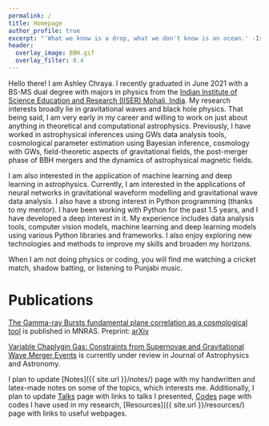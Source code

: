 ```yaml
---
permalink: /
title: Homepage
author_profile: true
excerpt: "'What we know is a drop, what we don't know is an ocean.' -Isaac Newton"
header:
  overlay_image: BBH.gif
  overlay_filter: 0.4
---
```

Hello there! I am Ashley Chraya. I recently graduated in June 2021 with a BS-MS dual degree with majors in physics from the [Indian Institute of Science Education and Research (IISER) Mohali, India](https://www.iisermohali.ac.in/). My research interests broadly lie in gravitational waves and black hole physics. That being said, I am very early in my career and willing to work on just about anything in theoretical and computational astrophysics. Previously, I have worked in astrophysical inferences using GWs data analysis tools, cosmological parameter estimation using Bayesian inference, cosmology with GWs, field-theoretic aspects of gravitational fields, the post-merger phase of BBH mergers and the dynamics of astrophysical magnetic fields. 

I am also interested in the application of machine learning and deep learning in astrophysics. Currently, I am interested in the applications of neural networks in gravitational waveform modelling and gravitational wave data analysis. I also have a strong interest in Python programming (thanks to my mentor). I have been working with Python for the past 1.5 years, and I have developed a deep interest in it. My experience includes data analysis tools, computer vision models, machine learning and deep learning models using various Python libraries and frameworks. I also enjoy exploring new technologies and methods to improve my skills and broaden my horizons.

When I am not doing physics or coding, you will find me watching a cricket match, shadow batting, or listening to Punjabi music.


Publications
======

[The Gamma-ray Bursts fundamental plane correlation as a cosmological tool](https://academic.oup.com/mnras/article-abstract/518/2/2201/6750240?login=false) is published in MNRAS. Preprint: [arXiv](https://arxiv.org/abs/2209.08675)

[Variable Chaplygin Gas: Constraints from Supernovae and Gravitational Wave Merger Events](https://arxiv.org/abs/2206.14192) is currently under review in Journal of Astrophysics and Astronomy. 





I plan to update [Notes]({{ site.url }}/notes/) page with my handwritten and latex-made notes on some of the topics, which interests me. Additionally, I plan to update [Talks]({{site.url}}/talks) page with links to talks I presented, [Codes]({{site.url}}/codes) page with codes I have used in my research, [Resources]({{ site.url }}/resources/) page with links to useful webpages.

